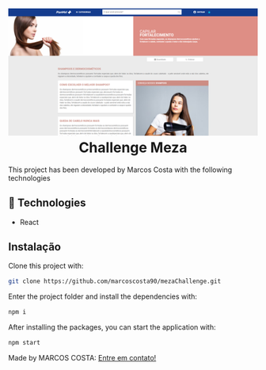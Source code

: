 <h1 align="center">
    <img alt="mainpage" src="./public/images/mainpage.png" />
    <br>
    Challenge Meza
</h1>

This project has been developed by Marcos Costa with the following technologies

  ## 🚀 Technologies
  
- React
   
## Instalação

Clone this project with:

```sh
git clone https://github.com/marcoscosta90/mezaChallenge.git
```

Enter the project folder and install the dependencies with:

```sh
npm i
```

After installing the packages, you can start the application with:

```sh
npm start
```

Made by MARCOS COSTA:  [Entre em contato!](https://www.linkedin.com/in/marcoscosta90/)

